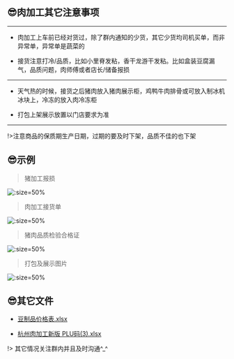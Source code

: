 ## 😎肉加工其它注意事项

----

+ 肉加工上车前已经对货过，除了群内通知的少货，其它少货均司机买单，而非异常单，异常单是蔬菜的

+ 接货注意打冷/品质，比如小里脊发粘，香干龙游干发粘。比如盒装豆腐漏气，品质问题，肉师傅或者店长/储备报损

----

+ 天气热的时候，接货之后猪肉放入猪肉展示柜，鸡鸭牛肉排骨或可放入制冰机冰块上，冷冻的放入肉冷冻柜

+ 打包上架展示放置以门店要求为准

----

!>注意商品的保质期生产日期，过期的要及时下架，品质不佳的也下架

## 😎示例

> 猪加工报损

 ![](https://gitcode.net/GaloisField/WORKFLOWS4COMPANY/-/raw/master/resources/pic/common/示例肉加工报损.jpeg ':size=50%')

> 肉加工接货单

 ![](https://gitcode.net/GaloisField/WORKFLOWS4COMPANY/-/raw/master/resources/pic/common/示例肉豆制品收货单.jpeg ':size=50%')

> 猪肉品质检验合格证   

 ![](https://gitcode.net/GaloisField/WORKFLOWS4COMPANY/-/raw/master/resources/pic/common/示例猪肉品质检验合格证.jpeg ':size=50%')

> 打包及展示图片

 ![](https://gitcode.net/GaloisField/WORKFLOWS4COMPANY/-/raw/master/resources/pic/common/示例豆制品展示.jpeg ':size=50%')

## 😎其它文件

* <p><a href="http://qiniu.hello-meta.xyz/official/豆制品价格表.xlsx">豆制品价格表.xlsx</a></p>
* <p><a href="http://qiniu.hello-meta.xyz/official/杭州肉加工新版 PLU码(3).xlsx">杭州肉加工新版 PLU码(3).xlsx</a></p>

!> 其它情况关注群内并且及时沟通^_^

